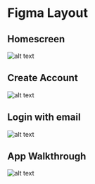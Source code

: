 # Figma Layout


## Homescreen
![alt text](./RegisterScreen.png)

## Create Account
![alt text](./loginScreen.jpeg)

## Login with email
![alt text](./loginScreen2.jpeg)

## App Walkthrough
![alt text](./draftTemplate.gif)



